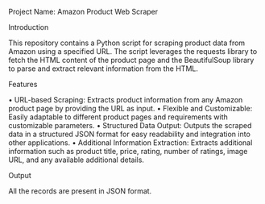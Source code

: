 Project Name: Amazon Product Web Scraper

Introduction

This repository contains a Python script for scraping product data from Amazon using a specified URL. The script leverages the requests library to fetch the HTML content of the product page and the BeautifulSoup library to parse and extract relevant information from the HTML.

Features

•	URL-based Scraping: Extracts product information from any Amazon product page by providing the URL as input.
•	Flexible and Customizable: Easily adaptable to different product pages and requirements with customizable parameters.
•	Structured Data Output: Outputs the scraped data in a structured JSON format for easy readability and integration into other applications.
•	Additional Information Extraction: Extracts additional information such as product title, price, rating, number of ratings, image URL, and any available additional details.

Output

All the records are present in JSON format.

